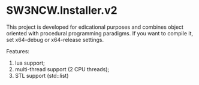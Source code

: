 # SW3NCW.Installer.v2

This project is developed for edicational purposes and combines object oriented with procedural programming paradigms.
If you want to compile it, set x64-debug or x64-release settings.

Features:
1. lua support;
2. multi-thread support (2 CPU threads);
3. STL support (std::list)
